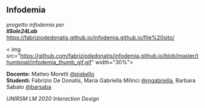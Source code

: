 ## Infodemia
*progetto infodemia per*  
_**IlSole24Lab**_  
https://fabriziodedonatis.github.io/infodemia.github.io/file%20sito/  
  
  < img src="https://github.com/fabriziodedonatis/infodemia.github.io/blob/master/thumbnail/infodemia_thumb_gif.gif"  width="30%">  
  
**Docente:** Matteo Moretti [@piskello](https://github.com/piskello)  
**Studenti:** Fabrizio De Donatis, Maria Gabriella Milinci [@mgabriella](https://github.com/mgabriella), Barbara Sabato [@barsaba]( https://github.com/barsab)  
  
*UNIRSM LM 2020 Interaction Design*

